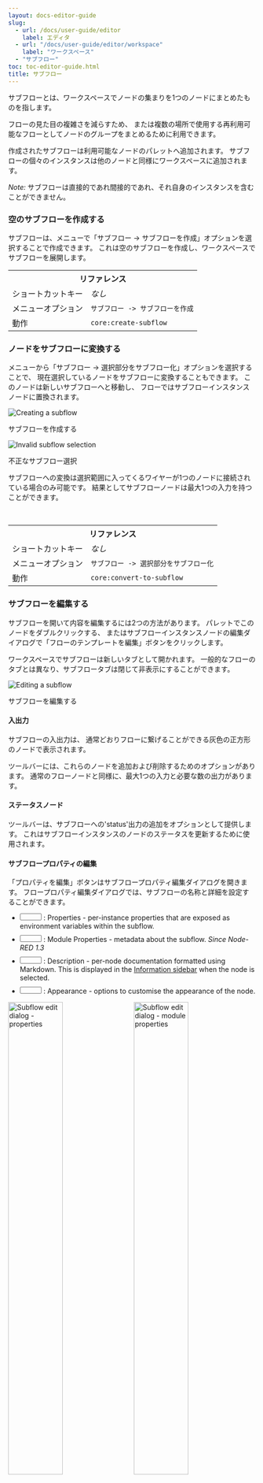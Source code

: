 ```yaml
---
layout: docs-editor-guide
slug:
  - url: /docs/user-guide/editor
    label: エディタ
  - url: "/docs/user-guide/editor/workspace"
    label: "ワークスペース"
  - "サブフロー"
toc: toc-editor-guide.html
title: サブフロー
---
```


サブフローとは、ワークスペースでノードの集まりを1つのノードにまとめたものを指します。

フローの見た目の複雑さを減らすため、
または複数の場所で使用する再利用可能なフローとしてノードのグループをまとめるために利用できます。

作成されたサブフローは利用可能なノードのパレットへ追加されます。
サブフローの個々のインスタンスは他のノードと同様にワークスペースに追加されます。

*Note:* サブフローは直接的であれ間接的であれ、それ自身のインスタンスを含むことができません。

### 空のサブフローを作成する

サブフローは、メニューで「サブフロー -> サブフローを作成」オプションを選択することで作成できます。
これは空のサブフローを作成し、ワークスペースでサブフローを展開します。

<table class="action-ref inline">
 <tr><th colspan="2">リファレンス</th></tr>
 <tr><td>ショートカットキー</td><td><i>なし</i></td></tr>
 <tr><td>メニューオプション</td><td><code>サブフロー -&gt; サブフローを作成</code></td></tr>
 <tr><td>動作</td><td><code>core:create-subflow</code></td></tr>
</table>

### ノードをサブフローに変換する

メニューから「サブフロー -> 選択部分をサブフロー化」オプションを選択することで、
現在選択しているノードをサブフローに変換することもできます。
このノードは新しいサブフローへと移動し、
フローではサブフローインスタンスノードに置換されます。

<div class="figure">
  <img src="../images/editor-subflow-create-selection.png" alt="Creating a subflow">
  <p class="caption">サブフローを作成する</p>
</div>

<div style="width:400px" class="figure align-right">
  <img src="../images/editor-subflow-invalid-selection.png" alt="Invalid subflow selection">
  <p class="caption">不正なサブフロー選択</p>
</div>

サブフローへの変換は選択範囲に入ってくるワイヤーが1つのノードに接続されている場合のみ可能です。
結果としてサブフローノードは最大1つの入力を持つことができます。

<br style="clear: both" />

<table class="action-ref inline">
 <tr><th colspan="2">リファレンス</th></tr>
 <tr><td>ショートカットキー</td><td><i>なし</i></td></tr>
 <tr><td>メニューオプション</td><td><code>サブフロー -&gt; 選択部分をサブフロー化</code></td></tr>
 <tr><td>動作</td><td><code>core:convert-to-subflow</code></td></tr>
</table>


### サブフローを編集する

サブフローを開いて内容を編集するには2つの方法があります。
パレットでこのノードをダブルクリックする、
またはサブフローインスタンスノードの編集ダイアログで「フローのテンプレートを編集」ボタンをクリックします。

ワークスペースでサブフローは新しいタブとして開かれます。
一般的なフローのタブとは異なり、サブフロータブは閉じて非表示にすることができます。

<div style="width:616px" class="figure">
  <img src="../images/editor-edit-subflow.png" alt="Editing a subflow">
  <p class="caption">サブフローを編集する</p>
</div>

#### 入出力

サブフローの入出力は、
通常どおりフローに繋げることができる灰色の正方形のノードで表示されます。

ツールバーには、これらのノードを追加および削除するためのオプションがあります。
通常のフローノードと同様に、最大1つの入力と必要な数の出力があります。

#### ステータスノード

ツールバーは、サブフローへの'status'出力の追加をオプションとして提供します。
これはサブフローインスタンスのノードのステータスを更新するために使用されます。

<a name="editing-subflow-properties"></a>
#### サブフロープロパティの編集

「プロパティを編集」ボタンはサブフロープロパティ編集ダイアログを開きます。
フロープロパティ編集ダイアログでは、サブフローの名称と詳細を設定することができます。

<ul>
    <li style="margin-bottom: 10px"><i style="border-radius: 2px; display:inline-block;text-align:center; width: 30px; color: #777; border: 1px solid #777; padding: 6px;" class="fa fa-cog"></i> : Properties - per-instance properties that are exposed as environment variables within the subflow.</li>
    <li style="margin-bottom: 10px"><i style="border-radius: 2px; display:inline-block;text-align:center; width: 30px; color: #777; border: 1px solid #777; padding: 6px;" class="fa fa-cube"></i> : Module Properties - metadata about the subflow. <i>Since Node-RED 1.3</i></li>
    <li style="margin-bottom: 10px"><i style="border-radius: 2px; display:inline-block;text-align:center; width: 30px; color: #777; border: 1px solid #777; padding: 6px;" class="fa fa-file-text"></i> : Description - per-node documentation formatted using Markdown. This is displayed in the <a href="../sidebar/info">Information sidebar</a> when the node is selected.</li>
    <li style="margin-bottom: 10px"><i style="border-radius: 2px; display:inline-block;text-align:center; width: 30px; color: #777; border: 1px solid #777; padding: 6px;" class="fa fa-object-group"></i> : Appearance - options to customise the appearance of the node.</li>
</ul>

<div class="figure">
  <img style="width: calc(50% - 10px); display: inline-block;" src="../images/editor-edit-subflow-properties.png" alt="Subflow edit dialog - properties">
  <img style="width: calc(50% - 10px); margin-left: 10px; display: inline-block;"  src="../images/editor-edit-subflow-module-properties.png" alt="Subflow edit dialog - module properties">
  <img style="width: calc(50% - 10px);  display: inline-block;"  src="../images/editor-edit-subflow-description.png" alt="Subflow edit dialog - description">
  <img style="width: calc(50% - 10px); margin-left: 10px; display: inline-block;"  src="../images/editor-edit-subflow-appearance.png" alt="Subflow edit dialog - appearance">
  <p class="caption">Subflow edit dialog - properties, module properties, description and appearance tabs</p>
</div>

##### プロパティ

<div style="width:487px" class="figure align-right">
  <img src="../images/editor-edit-subflow-property.png" alt="サブフロープロパティの編集">
  <p class="caption">Editing subflow properties</p>
</div>
<div style="width:487px" class="figure align-right">
  <img src="../images/editor-edit-subflow-property-ui.png" alt="サブフロープロパティのUI">
  <p class="caption">Editing subflow property UI</p>
</div>

編集ダイアログの'Properties'タブは、カスタマイズされる各サブフローのインスタンスのプロパティのセットを定義するのに使用されます。
プロパティはサブフロー内に環境変数として展開されます。

プロパティテーブル内の各エントリはサブフローのインスタンスが編集される際に、どのように表示されるかカスタマイズできます。
'UI Preview'タブは、それがどう表示されるかのプレビューを提供します。


<br style="clear: both;" />

##### Module Properties

The Module Properties tab can be used to set additional meta-data about the Subflow,
including version, license and module name. These can be used when
[packaging the Subflow as an npm module](/docs/creating-nodes/subflow-modules).

##### 外観

外観タブはつぎのオプションを提供します:

 - ノードが表示されるカテゴリの変更
 - ノードのラベルが表示されるかどうかの選択
 - ノードの色の変更
 - ノードのアイコンの変更
 - ポートラベルのカスタマイズ


#### サブフローを削除する

サブフローツールバーの「サブフローを削除」ボタンは、
サブフローとその*すべて*のインスタンスノードを削除するために利用できます。
